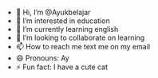 - 👋 Hi, I’m @Ayukbelajar
- 👀 I’m interested in education
- 🌱 I’m currently learning english
- 💞️ I’m looking to collaborate on learning
- 📫 How to reach me text me on my email
- 😄 Pronouns: Ay
- ⚡ Fun fact: I have a cute cat

<!---
Ayukbelajar/Ayukbelajar is a ✨ special ✨ repository because its `README.md` (this file) appears on your GitHub profile.
You can click the Preview link to take a look at your changes.
--->
